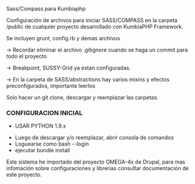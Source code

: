 Sass/Compass para Kumbiaphp

Configuración de archivos para iniciar SASS/COMPASS en la carpeta /public de
cualquier proyecto desarrollado con KumbiaPHP Framework.

Se incluyen grunt, config.rb y demas archivos

-> Recordar eliminar el archivo .gitignore cuando se haga un commit para todo el proyecto

-> Breakpoint, SUSSY-Grid ya estan configuradas.

-> En la carpeta de SASS/abstractions hay varios mixins y efectos preconfigurados, importante leerlos

Solo hacer un git clone, descargar y reemplazar las carpetas.

<h3>CONFIGURACION INICIAL</h3>

- USAR PYTHON 1.9.x 
* Luego de descargar y/o reemplazar, abrir consola de comandos
* Loguearse como bash --login
* ejecutar bundle install

Este sistema he importado del proyecto OMEGA-4x de Drupal, para mas
infomación sobre configuraciones y librerias consultar documentación
de este proyecto.

